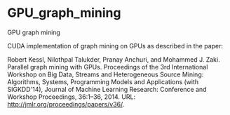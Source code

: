 # GPU_graph_mining
GPU graph mining

CUDA implementation of graph mining on GPUs as described in the paper:

Robert Kessl, Nilothpal Talukder, Pranay Anchuri, and Mohammed J. Zaki. 
Parallel graph mining with GPUs. 
Proceedings of the 3rd International Workshop on Big Data, Streams and Heterogeneous Source Mining: 
Algorithms, Systems, Programming Models and Applications (with SIGKDD'14), 
Journal of Machine Learning Research: Conference and Workshop Proceedings, 
36:1–36, 2014. URL: http://jmlr.org/proceedings/papers/v36/.
